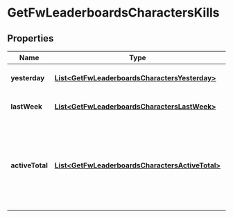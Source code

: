 
# GetFwLeaderboardsCharactersKills

## Properties
Name | Type | Description | Notes
------------ | ------------- | ------------- | -------------
**yesterday** | [**List&lt;GetFwLeaderboardsCharactersYesterday&gt;**](GetFwLeaderboardsCharactersYesterday.md) | Top 100 ranking of pilots by kills in the past day | 
**lastWeek** | [**List&lt;GetFwLeaderboardsCharactersLastWeek&gt;**](GetFwLeaderboardsCharactersLastWeek.md) | Top 100 ranking of pilots by kills in the past week | 
**activeTotal** | [**List&lt;GetFwLeaderboardsCharactersActiveTotal&gt;**](GetFwLeaderboardsCharactersActiveTotal.md) | Top 100 ranking of pilots active in faction warfare by total kills. A pilot is considered \&quot;active\&quot; if they have participated in faction warfare in the past 14 days. | 



